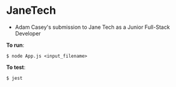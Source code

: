 # JaneTech

- Adam Casey's submission to Jane Tech as a Junior Full-Stack Developer

**To run**:

`$ node App.js <input_filename>`

**To test**:

`$ jest`

